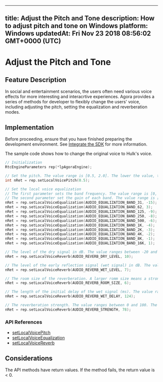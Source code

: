 
---
title: Adjust the Pitch and Tone
description: How to adjust pitch and tone on Windows
platform: Windows
updatedAt: Fri Nov 23 2018 08:56:02 GMT+0000 (UTC)
---
# Adjust the Pitch and Tone
## Feature Description 

In social and entertainment scenarios, the users often need various voice effects for more interesting and interacrtive experiences. Agora provides a series of methods for developer to flexibly change the users' voice, including adjusting the pitch, setting the equalization and reverberation modes.

## Implementation
Before proceeding, ensure that you have finished preparing the development environment. See [Integrate the SDK](../../en/Video/windows_video.md) for more information.

The sample code shows how to change the original voice to Hulk's voice.

```c++
// Initialization
RtcEngineParameters rep(*lpAgoraEngine);

// Set the pitch. The value range is [0.5, 2.0]. The lower the value, the lower the pitch. The default value is 1.0, which is the original pitch.
int nRet = rep.setLocalVoicePitch(0.5);

// Set the local voice equalization
// The first parameter sets the band frequency. The value range is [0, 9], each value representing the center frequency of the band: [31, 62, 125, 250, 500, 1k, 2k, 4k, 8k, 16k] Hz
// The second parameter set the gain of each band. The value range is [-15,15], in dB, and the default is 0.
nRet = rep.setLocalVoiceEqualization(AUDIO_EQUALIZATION_BAND_31, -15);
nRet = rep.setLocalVoiceEqualization(AUDIO_EQUALIZATION_BAND_62, 3);
nRet = rep.setLocalVoiceEqualization(AUDIO_EQUALIZATION_BAND_125, -9);
nRet = rep.setLocalVoiceEqualization(AUDIO_EQUALIZATION_BAND_250, -8);
nRet = rep.setLocalVoiceEqualization(AUDIO_EQUALIZATION_BAND_500, -6);
nRet = rep.setLocalVoiceEqualization(AUDIO_EQUALIZATION_BAND_1K, -4);
nRet = rep.setLocalVoiceEqualization(AUDIO_EQUALIZATION_BAND_2K, -3);
nRet = rep.setLocalVoiceEqualization(AUDIO_EQUALIZATION_BAND_4K, -2);
nRet = rep.setLocalVoiceEqualization(AUDIO_EQUALIZATION_BAND_8K, -1);
nRet = rep.setLocalVoiceEqualization(AUDIO_EQUALIZATION_BAND_16K, 1);

// The level of the dry signal in dB. The value ranges between -20 and 10.
nRet = rep.setLocalVoiceReverb(AUDIO_REVERB_DRY_LEVEL, 10);

// The level of the early reflection signal (wet signal) in dB. The value ranges between -20 and 10.
nRet = rep.setLocalVoiceReverb(AUDIO_REVERB_WET_LEVEL, 7);

// The room size of the reverberation. A larger romm size means a stronger reverberation. The value ranges between 0 and 100.
nRet = rep.setLocalVoiceReverb(AUDIO_REVERB_ROOM_SIZE, 6);

// The length of the initial delay of the wet signal (ms). The value range between 0 and 200.
nRet = rep.setLocalVoiceReverb(AUDIO_REVERB_WET_DELAY, 124);

// The reverberation strength. The value ranges between 0 and 100. The higher the value, the stronger the reverberation.
nRet = rep.setLocalVoiceReverb(AUDIO_REVERB_STRENGTH, 78);
```

### API References

- [setLocalVoicePitch](https://docs.agora.io/en/Video/API%20Reference/cpp/classagora_1_1rtc_1_1_rtc_engine_parameters.html#a1fef48b6aa3954d7e76164a43d660b94)
- [setLocalVoiceEqualization](https://docs.agora.io/en/Video/API%20Reference/cpp/classagora_1_1rtc_1_1_rtc_engine_parameters.html#a3de79ba906e6b254b997eda4d395d052)
- [setLocalVoiceReverb](https://docs.agora.io/en/Video/API%20Reference/cpp/classagora_1_1rtc_1_1_rtc_engine_parameters.html#aa00e903b1cc6f2752373afbe556ef456)

## Considerations

The API methods have return values. If the method fails, the return value is < 0.
